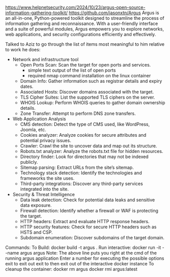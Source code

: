 
https://www.helpnetsecurity.com/2024/10/23/argus-open-source-information-gathering-toolkit/
https://github.com/jasonxtn/Argus
Argus is an all-in-one, Python-powered toolkit designed to streamline the process of information gathering and reconnaissance. With a user-friendly interface and a suite of powerful modules, Argus empowers you to explore networks, web applications, and security configurations efficiently and effectively.
 

Talked to Aziz to go through the list of items most meaningful to him relative to work he does:

* Network and infrastructure tool
  * Open Ports Scan: Scan the target for open ports and services.
    * simple text output of the list of open ports
    * required nmap command installation on the linux container 
  * Domain Info: Gather information such as registrar details and expiry dates.
  * Associated Hosts: Discover domains associated with the target.
  * TLS Cipher Suites: List the supported TLS ciphers on the server.
  * WHOIS Lookup: Perform WHOIS queries to gather domain ownership details.
  * Zone Transfer: Attempt to perform DNS zone transfers.
* Web Application Analysis
  * CMS detection: Detect the type of CMS used, like WordPress, Joomla, etc.
  * Cookies analyzer: Analyze cookies for secure attributes and potential privacy issues.
  * Crawler: Crawl the site to uncover data and map out its structure.
  * Robots.txt analyzer: Analyze the robots.txt file for hidden resources.
  * Directory finder: Look for directories that may not be indexed publicly.
  * Sitemap parsing: Extract URLs from the site’s sitemap.
  * Technology stack detection: Identify the technologies and frameworks the site uses.
  * Third-party integrations: Discover any third-party services integrated into the site.
* Security & Threat Intelligence
  * Data leak detection: Check for potential data leaks and sensitive data exposure.
  * Firewall detection: Identify whether a firewall or WAF is protecting the target.
  * HTTP headers: Extract and evaluate HTTP response headers.
  * HTTP security features: Check for secure HTTP headers such as HSTS and CSP.
  * Subdomain enumeration: Discover subdomains of the target domain.



Commands:
To Build: docker build -t argus .
Run interactive: docker run -it --name argus argus
  Note: The above line puts you right at the cmd of the running argus application
        Enter a number for executing the possible options
        exit to exit out
        exit to then exit out of the interactive docker instance
To cleanup the container: 
  docker rm argus
  docker rmi argus:latest
